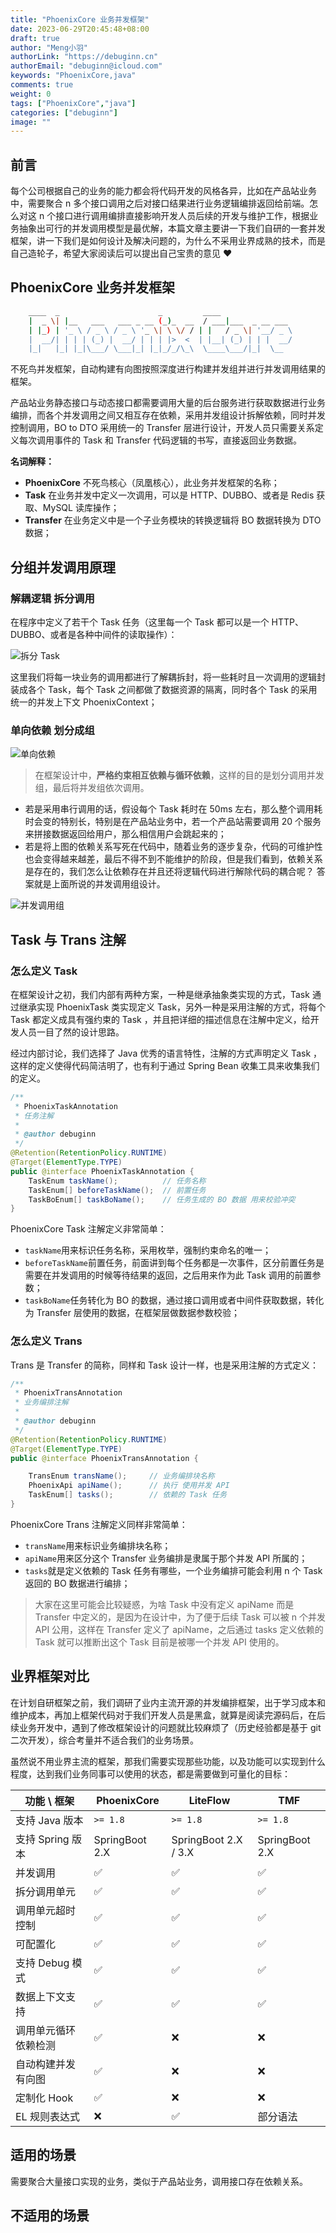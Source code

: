 ```yaml
---
title: "PhoenixCore 业务并发框架"
date: 2023-06-29T20:45:48+08:00
draft: true
author: "Meng小羽"
authorLink: "https://debuginn.cn"
authorEmail: "debuginn@icloud.com"
keywords: "PhoenixCore,java"
comments: true
weight: 0
tags: ["PhoenixCore","java"]
categories: ["debuginn"]
image: ""
---
```


## 前言

每个公司根据自己的业务的能力都会将代码开发的风格各异，比如在产品站业务中，需要聚合 n 多个接口调用之后对接口结果进行业务逻辑编排返回给前端。怎么对这 n 个接口进行调用编排直接影响开发人员后续的开发与维护工作，根据业务抽象出可行的并发调用模型是最优解，本篇文章主要讲一下我们自研的一套并发框架，讲一下我们是如何设计及解决问题的，为什么不采用业界成熟的技术，而是自己造轮子，希望大家阅读后可以提出自己宝贵的意见 ♥️

## PhoenixCore 业务并发框架

```bash
	____  _                      _         ____
	|  _ \| |__   ___   ___ _ __ (_)_  __  / ___|___  _ __ ___
	| |_) | '_ \ / _ \ / _ \ '_ \| \ \/ / | |   / _ \| '__/ _ \
	|  __/| | | | (_) |  __/ | | | |>  <  | |__| (_) | | |  __/
	|_|   |_| |_|\___/ \___|_| |_|_/_/\_\  \____\___/|_|  \__
```

不死鸟并发框架，自动构建有向图按照深度进行构建并发组并进行并发调用结果的框架。

产品站业务静态接口与动态接口都需要调用大量的后台服务进行获取数据进行业务编排，而各个并发调用之间又相互存在依赖，采用并发组设计拆解依赖，同时并发控制调用，BO
to DTO 采用统一的 Transfer 层进行设计，开发人员只需要关系定义每次调用事件的 Task 和 Transfer 代码逻辑的书写，直接返回业务数据。

**名词解释：**

- **PhoenixCore** 不死鸟核心（凤凰核心），此业务并发框架的名称；
- **Task** 在业务并发中定义一次调用，可以是 HTTP、DUBBO、或者是 Redis 获取、MySQL 读库操作；
- **Transfer** 在业务定义中是一个子业务模块的转换逻辑将 BO 数据转换为 DTO 数据；

## 分组并发调用原理

### 解耦逻辑 拆分调用

在程序中定义了若干个 Task 任务（这里每一个 Task 都可以是一个 HTTP、DUBBO、或者是各种中间件的读取操作）：

![拆分 Task](https://image.debuginn.cn/202306292003014.png)

这里我们将每一块业务的调用都进行了解耦拆封，将一些耗时且一次调用的逻辑封装成各个 Task，每个 Task 之间都做了数据资源的隔离，同时各个 Task 的采用统一的并发上下文 PhoenixContext；

### 单向依赖 划分成组

![单向依赖](https://image.debuginn.cn/202306292007655.png)

> 在框架设计中，**严格约束相互依赖与循环依赖**，这样的目的是划分调用并发组，最后将并发组依次调用。

- 若是采用串行调用的话，假设每个 Task 耗时在 50ms 左右，那么整个调用耗时会变的特别长，特别是在产品站业务中，若一个产品站需要调用 20 个服务来拼接数据返回给用户，那么相信用户会跳起来的；
- 若是将上图的依赖关系写死在代码中，随着业务的逐步复杂，代码的可维护性也会变得越来越差，最后不得不到不能维护的阶段，但是我们看到，依赖关系是存在的，我们怎么让依赖存在并且还将逻辑代码进行解除代码的耦合呢？ 答案就是上面所说的并发调用组设计。

![并发调用组](https://image.debuginn.cn/202306292017666.png)


## Task 与 Trans 注解

### 怎么定义 Task

在框架设计之初，我们内部有两种方案，一种是继承抽象类实现的方式，Task 通过继承实现 PhoenixTask 类实现定义 Task，另外一种是采用注解的方式，将每个 Task 都定义成具有强约束的 Task ，并且把详细的描述信息在注解中定义，给开发人员一目了然的设计思路。

经过内部讨论，我们选择了 Java 优秀的语言特性，注解的方式声明定义 Task ，这样的定义使得代码简洁明了，也有利于通过 Spring Bean 收集工具来收集我们的定义。

```java
/**
 * PhoenixTaskAnnotation
 * 任务注解
 *
 * @author debuginn
 */
@Retention(RetentionPolicy.RUNTIME)
@Target(ElementType.TYPE)
public @interface PhoenixTaskAnnotation {
    TaskEnum taskName();          // 任务名称
    TaskEnum[] beforeTaskName();  // 前置任务
    TaskBoEnum[] taskBoName();    // 任务生成的 BO 数据 用来校验冲突
}
```

PhoenixCore Task 注解定义非常简单：

- `taskName`用来标识任务名称，采用枚举，强制约束命名的唯一；
- `beforeTaskName`前置任务，前面讲到每个任务都是一次事件，区分前置任务是需要在并发调用的时候等待结果的返回，之后用来作为此 Task 调用的前置参数；
- `taskBoName`任务转化为 BO 的数据，通过接口调用或者中间件获取数据，转化为 Transfer 层使用的数据，在框架层做数据参数校验；

### 怎么定义 Trans

Trans 是 Transfer 的简称，同样和 Task 设计一样，也是采用注解的方式定义：

```java
/**
 * PhoenixTransAnnotation
 * 业务编排注解
 *
 * @author debuginn
 */
@Retention(RetentionPolicy.RUNTIME)
@Target(ElementType.TYPE)
public @interface PhoenixTransAnnotation {

    TransEnum transName();     // 业务编排块名称
    PhoenixApi apiName();      // 执行 使用并发 API
    TaskEnum[] tasks();        // 依赖的 Task 任务
}
```

PhoenixCore Trans 注解定义同样非常简单：

- `transName`用来标识业务编排块名称；
- `apiName`用来区分这个 Transfer 业务编排是隶属于那个并发 API 所属的；
- `tasks`就是定义依赖的 Task 任务有哪些，一个业务编排可能会利用 n 个 Task 返回的 BO 数据进行编排；

> 大家在这里可能会比较疑惑，为啥 Task 中没有定义 apiName 而是 Transfer 中定义的，是因为在设计中，为了便于后续 Task 可以被 n 个并发 API 公用，这样在 Transfer 定义了 apiName，之后通过 tasks 定义依赖的 Task 就可以推断出这个 Task 目前是被哪一个并发 API 使用的。


## 业界框架对比

在计划自研框架之前，我们调研了业内主流开源的并发编排框架，出于学习成本和维护成本，再加上框架代码对于我们开发人员是黑盒，就算是阅读完源码后，在后续业务开发中，遇到了修改框架设计的问题就比较麻烦了（历史经验都是基于 git 二次开发），综合考量并不适合我们的业务场景。

虽然说不用业界主流的框架，那我们需要实现那些功能，以及功能可以实现到什么程度，达到我们业务同事可以使用的状态，都是需要做到可量化的目标：

| 功能 \ 框架          | PhoenixCore    | LiteFlow             | TMF            |
| -------------------- | -------------- | -------------------- | -------------- |
| 支持 Java 版本       | `>= 1.8`       | `>= 1.8`             | `>= 1.8`       |
| 支持 Spring 版本     | SpringBoot 2.X | SpringBoot 2.X / 3.X | SpringBoot 2.X |
| 并发调用             | ✅              | ✅                    | ✅              |
| 拆分调用单元         | ✅              | ✅                    | ✅              |
| 调用单元超时控制     | ✅              | ✅                    | ✅              |
| 可配置化             | ✅              | ✅                    | ✅              |
| 支持 Debug 模式      | ✅              | ✅                    | ✅              |
| 数据上下文支持       | ✅              | ✅                    | ✅              |
| 调用单元循环依赖检测 | ✅              | ❌                    | ❌              |
| 自动构建并发有向图   | ✅              | ❌                    | ❌              |
| 定制化 Hook          | ✅              | ❌                    | ❌              |
| EL 规则表达式        | ❌              | ✅                    | 部分语法       |


## 适用的场景

需要聚合大量接口实现的业务，类似于产品站业务，调用接口存在依赖关系。



## 不适用的场景


